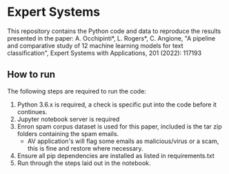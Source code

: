# Expert Systems
This repository contains the Python code and data to reproduce the results presented in the paper:
A. Occhipinti*, L. Rogers*, C.  Angione, "A pipeline and comparative study of 12 machine learning models for text classification", Expert Systems with Applications, 201 (2022): 117193

## How to run
The following steps are required to run the code:

1) Python 3.6.x is required, a check is specific put into the code before it continues.
2) Jupyter notebook server is required
3) Enron spam corpus dataset is used for this paper, included is the tar zip folders containing the spam emails.
    * AV application's will flag some emails as malicious/virus or a scam, this is fine and restore where necessary.
4) Ensure all pip dependencies are installed as listed in requirements.txt
5) Run through the steps laid out in the notebook.
